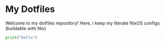 # My Dotfiles
Welcome to my dotfiles repository! Here, I keep my literate NixOS configs (buildable with Nix)
```python test.py
print("hello")
```
